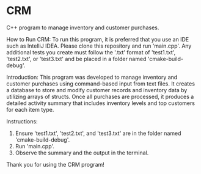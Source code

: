 # CRM
C++ program to manage inventory and customer purchases.

How to Run CRM:
To run this program, it is preferred that you use an IDE such as IntelliJ IDEA. Please clone this repository and run 'main.cpp'. Any additional tests you create must follow the '.txt' format of 'test1.txt', 'test2.txt', or 'test3.txt' and be placed in a folder named 'cmake-build-debug'.

Introduction:
This program was developed to manage inventory and customer purchases using command-based input from text files. It creates a database to store and modify customer records and inventory data by utilizing arrays of structs. Once all purchases are processed, it produces a detailed activity summary that includes inventory levels and top customers for each item type.

Instructions:
1. Ensure 'test1.txt', 'test2.txt', and 'test3.txt' are in the folder named 'cmake-build-debug'.
2. Run 'main.cpp'.
3. Observe the summary and the output in the terminal.

Thank you for using the CRM program!
